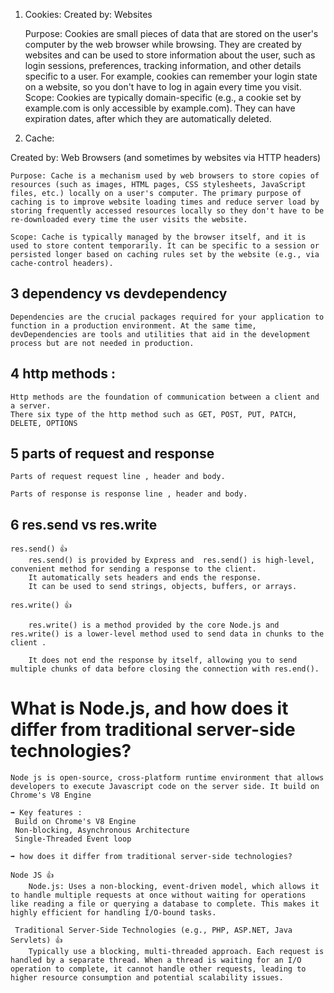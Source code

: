 1. Cookies:
    Created by: Websites
    
    Purpose: Cookies are small pieces of data that are stored on the user's computer by the web browser while browsing. They are created by websites and can be used to store information about the user, such as login sessions, preferences, tracking information, and other details specific to a user. For example, cookies can remember your login state on a website, so you don't have to log in again every time you visit.
    Scope: Cookies are typically domain-specific (e.g., a cookie set by example.com is only accessible by example.com). They can have expiration dates, after which they are automatically deleted.

2. Cache:

Created by: Web Browsers (and sometimes by websites via HTTP headers)

    Purpose: Cache is a mechanism used by web browsers to store copies of resources (such as images, HTML pages, CSS stylesheets, JavaScript files, etc.) locally on a user's computer. The primary purpose of caching is to improve website loading times and reduce server load by storing frequently accessed resources locally so they don't have to be re-downloaded every time the user visits the website.
    
    Scope: Cache is typically managed by the browser itself, and it is used to store content temporarily. It can be specific to a session or persisted longer based on caching rules set by the website (e.g., via cache-control headers).


## 3 dependency vs devdependency

    Dependencies are the crucial packages required for your application to function in a production environment. At the same time, devDependencies are tools and utilities that aid in the development process but are not needed in production.

## 4 http methods :

    Http methods are the foundation of communication between a client and a server.
    There six type of the http method such as GET, POST, PUT, PATCH, DELETE, OPTIONS


## 5 parts of request and response

    Parts of request request line , header and body.

    Parts of response is response line , header and body.



## 6 res.send vs res.write

    res.send() 👍
        res.send() is provided by Express and  res.send() is high-level, convenient method for sending a response to the client. 
        It automatically sets headers and ends the response.
        It can be used to send strings, objects, buffers, or arrays.

    res.write() 👍

        res.write() is a method provided by the core Node.js and res.write() is a lower-level method used to send data in chunks to the client . 

        It does not end the response by itself, allowing you to send multiple chunks of data before closing the connection with res.end().

# What is Node.js, and how does it differ from traditional server-side technologies?


    Node js is open-source, cross-platform runtime environment that allows developers to execute Javascript code on the server side. It build on Chrome's V8 Engine

    ➡ Key features :
     Build on Chrome's V8 Engine
     Non-blocking, Asynchronous Architecture
     Single-Threaded Event loop

    ➡ how does it differ from traditional server-side technologies?

    Node JS 👍
        Node.js: Uses a non-blocking, event-driven model, which allows it to handle multiple requests at once without waiting for operations like reading a file or querying a database to complete. This makes it highly efficient for handling I/O-bound tasks.

     Traditional Server-Side Technologies (e.g., PHP, ASP.NET, Java Servlets) 👍
        Typically use a blocking, multi-threaded approach. Each request is handled by a separate thread. When a thread is waiting for an I/O operation to complete, it cannot handle other requests, leading to higher resource consumption and potential scalability issues.
